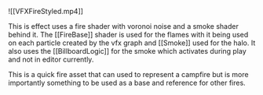 ![[VFXFireStyled.mp4]]

This is effect uses a fire shader with voronoi noise and a smoke shader behind it. The [[FireBase]] shader is used for the flames with it being used on each particle created by the vfx graph and [[Smoke]] used for the halo. It also uses the [[BillboardLogic]] for the smoke which activates during play and not in editor currently. 

This is a quick fire asset that can used to represent a campfire but is more importantly something to be used as a base and reference for other fires. 